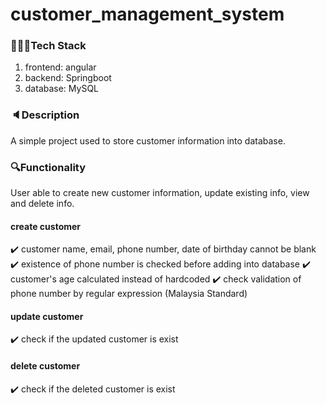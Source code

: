 # customer_management_system
### 👩🏻‍💻Tech Stack
1. frontend: angular
2. backend: Springboot
3. database: MySQL

### 🔈Description
A simple project used to store customer information into database.


### 🔍Functionality
User able to create new customer information, update existing info, view and delete info.
#### create customer
✔️ customer name, email, phone number, date of birthday cannot be blank
✔️ existence of phone number is checked before adding into database
✔️ customer's age calculated instead of hardcoded
✔️ check validation of phone number by regular expression (Malaysia Standard)
#### update customer
✔️ check if the updated customer is exist
#### delete customer
✔️ check if the deleted customer is exist
